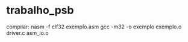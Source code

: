 trabalho_psb
============
compilar:
nasm -f elf32 exemplo.asm
gcc -m32 -o exemplo exemplo.o driver.c asm_io.o
